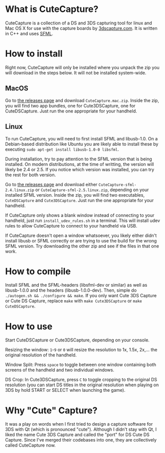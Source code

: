 # What is CuteCapture?

CuteCapture is a collection of a DS and 3DS capturing tool for linux and Mac OS X for use with the capture boards by [3dscapture.com](http://3dscapture.com). It is written in C++ and uses [SFML](http://www.sfml-dev.org/).

# How to install

Right now, CuteCapture will only be installed where you unpack the zip you will download in the steps below. It will not be installed system-wide.

## MacOS

Go to [the releases page](https://github.com/Gotos/Cute3DSCapture/releases) and download `CuteCapture.mac.zip`. Inside the zip, you will find two app bundles, one for Cute3DSCapture, one for CuteDSCapture. Just run the one appropriate for your handheld.

## Linux

To run CuteCapture, you will need to first install SFML and libusb-1.0. On a Debian-based distribution like Ubuntu you are likely able to install these by executing `sudo apt-get install libusb-1.0-0 libsfml`.

During installation, try to pay attention to the SFML version that is being installed. On modern distributions, at the time of writting, the version will likely be 2.4 or 2.5. If you notice which version was installed, you can try the rest for both version.

Go to [the releases page](https://github.com/Gotos/Cute3DSCapture/releases) and download either `CuteCapture-sfml-2.4.linux.zip` or `CuteCapture-sfml-2.5.linux.zip`, depending on your installed SFML version. Inside the zip, you will find two executables, `CuteDSCapture` and `Cute3DSCapture`. Just run the one appropriate for your handheld.

If CuteCapture only shows a blank window instead of connecting to your handheld, just run `install_udev_rules.sh` in a terminal. This will install udev rules to allow CuteCapture to connect to your handheld via USB.

If CuteCapture doesn't open a window whatsoever, you likely either didn't install libusb or SFML correctly or are trying to use the build for the wrong SFML version. Try downloading the other zip and see if the files in that one work.

# How to compile

Install SFML and the SFML-headers (libsfml-dev or similar) as well as libusb-1.0.0 and the headers (libusb-1.0.0-dev). Then, simple do `./autogen.sh && ./configure && make`. If you only want Cute 3DS Capture or Cute DS Capture, replace `make` with `make Cute3DSCapture` or `make CuteDSCapture`.

# How to use

Start CuteDSCapture or Cute3DSCapture, depending on your console.

Resizing the window: `1`-`9` or `0` will resize the resolution to 1x, 1.5x, 2x,... the original resolution of the handheld.

Window Split: Press `space` to toggle between one window containing both screens of the handheld and two individual windows.

DS Crop: In Cute3DSCapture, press `C` to toggle cropping to the original DS resolution (you can start DS titles in the original resolution when playing on 3DS by hold START or SELECT when launching the game).

# Why "Cute" Capture?

It was a play on words when I first tried to design a capture software for 3DS with Qt (which is pronounced "cute"). Although I didn't stay with Qt, I liked the name Cute 3DS Capture and called the "port" for DS Cute DS Capture. Since I've merged their codebases into one, they are collectively called CuteCapture now.